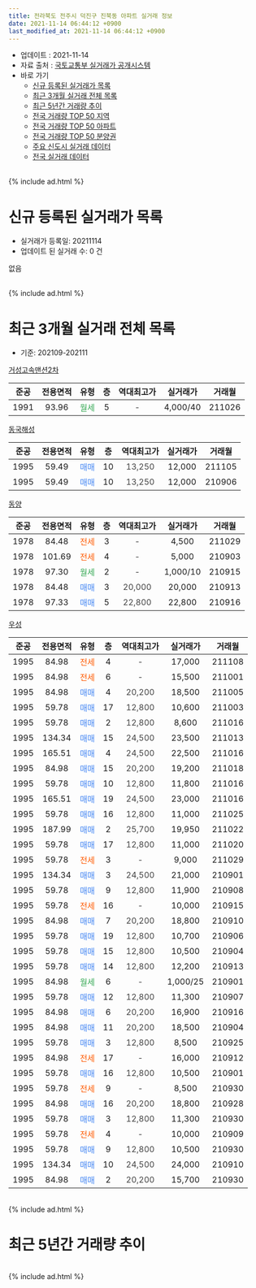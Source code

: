```yaml
---
title: 전라북도 전주시 덕진구 진북동 아파트 실거래 정보
date: 2021-11-14 06:44:12 +0900
last_modified_at: 2021-11-14 06:44:12 +0900
---
```


* 업데이트 : 2021-11-14
* 자료 출처 : [국토교통부 실거래가 공개시스템](http://rt.molit.go.kr)
* 바로 가기
    * [신규 등록된 실거래가 목록](#신규-등록된-실거래가-목록)
    * [최근 3개월 실거래 전체 목록](#최근-3개월-실거래-전체-목록)
    * [최근 5년간 거래량 추이](#최근-5년간-거래량-추이)
    * [전국 거래량 TOP 50 지역](https://inasie.github.io/apt-trade-info/최근-3개월-전국에서-가장-거래가-많이-발생한-지역)
    * [전국 거래량 TOP 50 아파트](https://inasie.github.io/apt-trade-info/최근-3개월-전국에서-가장-거래가-많이-발생한-아파트)
    * [전국 거래량 TOP 50 분양권](https://inasie.github.io/apt-trade-info/최근-3개월-전국에서-가장-거래가-많이-발생한-분양권)
    * [주요 신도시 실거래 데이터](https://inasie.github.io/apt-trade-info/주요-신도시)
    * [전국 실거래 데이터](https://inasie.github.io/apt-trade-info/전국)
<br>
{% include ad.html %}
<br>

# 신규 등록된 실거래가 목록
* 실거래가 등록일: 20211114
* 업데이트 된 실거래 수: 0 건

없음

<br>
{% include ad.html %}
<br>

# 최근 3개월 실거래 전체 목록
* 기준: 202109-202111


[거성고속맨션2차](https://search.naver.com/search.naver?query=%EC%A0%84%EB%9D%BC%EB%B6%81%EB%8F%84+%EC%A0%84%EC%A3%BC%EC%8B%9C+%EB%8D%95%EC%A7%84%EA%B5%AC+%EC%A7%84%EB%B6%81%EB%8F%99+%EA%B1%B0%EC%84%B1%EA%B3%A0%EC%86%8D%EB%A7%A8%EC%85%982%EC%B0%A8)

|준공|전용면적|유형|층|역대최고가|실거래가|거래월|
|:---:|:---:|:---:|:---:|:---:|:---:|:---:|
|1991|93.96|<span style="color:#34a853">월세</span>|5|<span style="color:#444444">-</span>|4,000/40|211026|

[동국해성](https://search.naver.com/search.naver?query=%EC%A0%84%EB%9D%BC%EB%B6%81%EB%8F%84+%EC%A0%84%EC%A3%BC%EC%8B%9C+%EB%8D%95%EC%A7%84%EA%B5%AC+%EC%A7%84%EB%B6%81%EB%8F%99+%EB%8F%99%EA%B5%AD%ED%95%B4%EC%84%B1)

|준공|전용면적|유형|층|역대최고가|실거래가|거래월|
|:---:|:---:|:---:|:---:|:---:|:---:|:---:|
|1995|59.49|<span style="color:#4285f3">매매</span>|10|<span style="color:#444444">13,250</span>|12,000|211105|
|1995|59.49|<span style="color:#4285f3">매매</span>|10|<span style="color:#444444">13,250</span>|12,000|210906|

[동양](https://search.naver.com/search.naver?query=%EC%A0%84%EB%9D%BC%EB%B6%81%EB%8F%84+%EC%A0%84%EC%A3%BC%EC%8B%9C+%EB%8D%95%EC%A7%84%EA%B5%AC+%EC%A7%84%EB%B6%81%EB%8F%99+%EB%8F%99%EC%96%91)

|준공|전용면적|유형|층|역대최고가|실거래가|거래월|
|:---:|:---:|:---:|:---:|:---:|:---:|:---:|
|1978|84.48|<span style="color:#ff5a00">전세</span>|3|<span style="color:#444444">-</span>|4,500|211029|
|1978|101.69|<span style="color:#ff5a00">전세</span>|4|<span style="color:#444444">-</span>|5,000|210903|
|1978|97.30|<span style="color:#34a853">월세</span>|2|<span style="color:#444444">-</span>|1,000/10|210915|
|1978|84.48|<span style="color:#4285f3">매매</span>|3|<span style="color:#444444">20,000</span>|20,000|210913|
|1978|97.33|<span style="color:#4285f3">매매</span>|5|<span style="color:#444444">22,800</span>|22,800|210916|

[우성](https://search.naver.com/search.naver?query=%EC%A0%84%EB%9D%BC%EB%B6%81%EB%8F%84+%EC%A0%84%EC%A3%BC%EC%8B%9C+%EB%8D%95%EC%A7%84%EA%B5%AC+%EC%A7%84%EB%B6%81%EB%8F%99+%EC%9A%B0%EC%84%B1)

|준공|전용면적|유형|층|역대최고가|실거래가|거래월|
|:---:|:---:|:---:|:---:|:---:|:---:|:---:|
|1995|84.98|<span style="color:#ff5a00">전세</span>|4|<span style="color:#444444">-</span>|17,000|211108|
|1995|84.98|<span style="color:#ff5a00">전세</span>|6|<span style="color:#444444">-</span>|15,500|211001|
|1995|84.98|<span style="color:#4285f3">매매</span>|4|<span style="color:#444444">20,200</span>|18,500|211005|
|1995|59.78|<span style="color:#4285f3">매매</span>|17|<span style="color:#444444">12,800</span>|10,600|211003|
|1995|59.78|<span style="color:#4285f3">매매</span>|2|<span style="color:#444444">12,800</span>|8,600|211016|
|1995|134.34|<span style="color:#4285f3">매매</span>|15|<span style="color:#444444">24,500</span>|23,500|211013|
|1995|165.51|<span style="color:#4285f3">매매</span>|4|<span style="color:#444444">24,500</span>|22,500|211016|
|1995|84.98|<span style="color:#4285f3">매매</span>|15|<span style="color:#444444">20,200</span>|19,200|211018|
|1995|59.78|<span style="color:#4285f3">매매</span>|10|<span style="color:#444444">12,800</span>|11,800|211016|
|1995|165.51|<span style="color:#4285f3">매매</span>|19|<span style="color:#444444">24,500</span>|23,000|211016|
|1995|59.78|<span style="color:#4285f3">매매</span>|16|<span style="color:#444444">12,800</span>|11,000|211025|
|1995|187.99|<span style="color:#4285f3">매매</span>|2|<span style="color:#444444">25,700</span>|19,950|211022|
|1995|59.78|<span style="color:#4285f3">매매</span>|17|<span style="color:#444444">12,800</span>|11,000|211020|
|1995|59.78|<span style="color:#ff5a00">전세</span>|3|<span style="color:#444444">-</span>|9,000|211029|
|1995|134.34|<span style="color:#4285f3">매매</span>|3|<span style="color:#444444">24,500</span>|21,000|210901|
|1995|59.78|<span style="color:#4285f3">매매</span>|9|<span style="color:#444444">12,800</span>|11,900|210908|
|1995|59.78|<span style="color:#ff5a00">전세</span>|16|<span style="color:#444444">-</span>|10,000|210915|
|1995|84.98|<span style="color:#4285f3">매매</span>|7|<span style="color:#444444">20,200</span>|18,800|210910|
|1995|59.78|<span style="color:#4285f3">매매</span>|19|<span style="color:#444444">12,800</span>|10,700|210906|
|1995|59.78|<span style="color:#4285f3">매매</span>|15|<span style="color:#444444">12,800</span>|10,500|210904|
|1995|59.78|<span style="color:#4285f3">매매</span>|14|<span style="color:#444444">12,800</span>|12,200|210913|
|1995|84.98|<span style="color:#34a853">월세</span>|6|<span style="color:#444444">-</span>|1,000/25|210901|
|1995|59.78|<span style="color:#4285f3">매매</span>|12|<span style="color:#444444">12,800</span>|11,300|210907|
|1995|84.98|<span style="color:#4285f3">매매</span>|6|<span style="color:#444444">20,200</span>|16,900|210916|
|1995|84.98|<span style="color:#4285f3">매매</span>|11|<span style="color:#444444">20,200</span>|18,500|210904|
|1995|59.78|<span style="color:#4285f3">매매</span>|3|<span style="color:#444444">12,800</span>|8,500|210925|
|1995|84.98|<span style="color:#ff5a00">전세</span>|17|<span style="color:#444444">-</span>|16,000|210912|
|1995|59.78|<span style="color:#4285f3">매매</span>|16|<span style="color:#444444">12,800</span>|10,500|210901|
|1995|59.78|<span style="color:#ff5a00">전세</span>|9|<span style="color:#444444">-</span>|8,500|210930|
|1995|84.98|<span style="color:#4285f3">매매</span>|16|<span style="color:#444444">20,200</span>|18,800|210928|
|1995|59.78|<span style="color:#4285f3">매매</span>|3|<span style="color:#444444">12,800</span>|11,300|210930|
|1995|59.78|<span style="color:#ff5a00">전세</span>|4|<span style="color:#444444">-</span>|10,000|210909|
|1995|59.78|<span style="color:#4285f3">매매</span>|9|<span style="color:#444444">12,800</span>|10,500|210930|
|1995|134.34|<span style="color:#4285f3">매매</span>|10|<span style="color:#444444">24,500</span>|24,000|210910|
|1995|84.98|<span style="color:#4285f3">매매</span>|2|<span style="color:#444444">20,200</span>|15,700|210930|


<br>
{% include ad.html %}
<br>

# 최근 5년간 거래량 추이


<div style="width:100%;">
    <canvas id="deal_progress" height="200"></canvas>
</div>

<script>
new Chart(document.getElementById("deal_progress"), {
    type: 'line',
    data: {
        labels: ['201611','201612','201701','201702','201703','201704','201705','201706','201707','201708','201709','201710','201711','201712','201801','201802','201803','201804','201805','201806','201807','201808','201809','201810','201811','201812','201901','201902','201903','201904','201905','201906','201907','201908','201909','201910','201911','201912','202001','202002','202003','202004','202005','202006','202007','202008','202009','202010','202011','202012','202101','202102','202103','202104','202105','202106','202107','202108','202109','202110','202111'],
        datasets: [{
            label: '매매',
            pointRadius: 1,
            data: [12, 10, 15, 19, 18, 20, 13, 16, 14, 15, 10, 10, 19, 11, 19, 17, 23, 13, 11, 8, 11, 13, 15, 8, 8, 5, 8, 9, 15, 5, 7, 15, 10, 2, 13, 8, 9, 19, 15, 16, 16, 12, 16, 23, 11, 16, 15, 21, 21, 19, 23, 20, 14, 44, 40, 19, 24, 28, 19, 11, 1],
            borderColor: "rgba(255, 201, 14, 1)",
            backgroundColor: "rgba(255, 201, 14, 0.5)",
            fill: false,
            lineTension: 0
        },{
            label: '전월세',
            pointRadius: 1,
            data: [7, 3, 2, 7, 6, 2, 7, 3, 5, 3, 3, 3, 5, 2, 5, 3, 6, 9, 7, 2, 9, 6, 4, 4, 1, 2, 6, 5, 7, 1, 3, 6, 3, 3, 4, 4, 3, 3, 5, 5, 2, 4, 5, 9, 9, 6, 4, 10, 7, 8, 6, 1, 10, 8, 10, 11, 6, 6, 7, 4, 1],
            borderColor: "rgba(0, 141, 185, 1)",
            backgroundColor: "rgba(0, 141, 185, 0.5)",
            fill: false,
            lineTension: 0
        }
        ]
    },
    options: {
        responsive: true,
        title: {
            display: false
        },
        tooltips: {
            mode: 'index',
            intersect: false
        },
        hover: {
            mode: 'nearest',
            intersect: true
        },
        scales: {
            xAxes: [{
                display: true,
                scaleLabel: {
                    display: true,
                    labelString: '년/월'
                }
            }],
            yAxes: [{
                display: true,
                ticks: {
                    suggestedMin: 0,
                },
                scaleLabel: {
                    display: true,
                    labelString: '실거래 수'
                }
            }]
        }
    }
});

</script>


<br>
{% include ad.html %}
<br>


